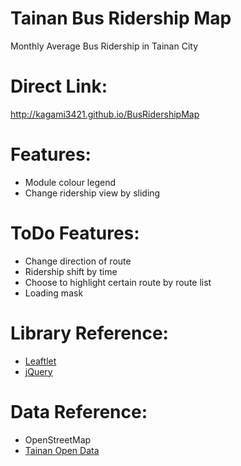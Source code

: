 Tainan Bus Ridership Map
============

Monthly Average Bus Ridership in Tainan City

# Direct Link:
http://kagami3421.github.io/BusRidershipMap

# Features:

* Module colour legend
* Change ridership view by sliding

# ToDo Features:

* Change direction of route
* Ridership shift by time
* Choose to highlight certain route by route list
* Loading mask

# Library Reference:

* [Leaftlet](http://leafletjs.com/)
* [jQuery](https://jquery.com/)

# Data Reference:

* OpenStreetMap
* [Tainan Open Data](http://data.tainan.gov.tw/)
